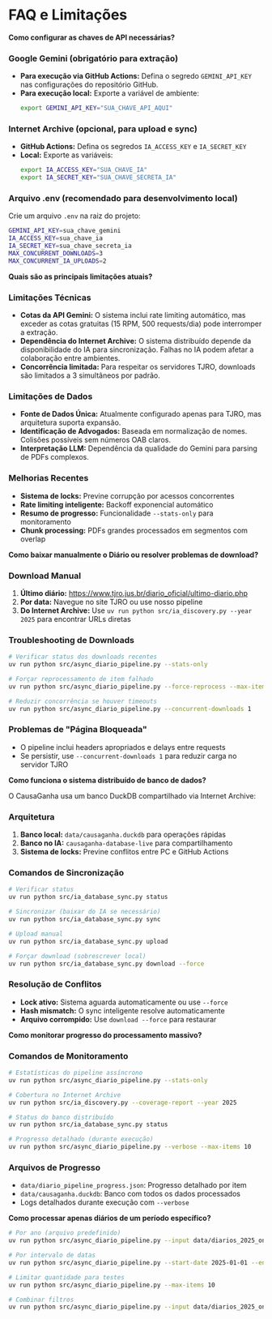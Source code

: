# FAQ e Limitações

**Como configurar as chaves de API necessárias?**

### Google Gemini (obrigatório para extração)
-   **Para execução via GitHub Actions:** Defina o segredo `GEMINI_API_KEY` nas configurações do repositório GitHub.
-   **Para execução local:** Exporte a variável de ambiente:
    ```bash
    export GEMINI_API_KEY="SUA_CHAVE_API_AQUI"
    ```

### Internet Archive (opcional, para upload e sync)
-   **GitHub Actions:** Defina os segredos `IA_ACCESS_KEY` e `IA_SECRET_KEY`
-   **Local:** Exporte as variáveis:
    ```bash
    export IA_ACCESS_KEY="SUA_CHAVE_IA"
    export IA_SECRET_KEY="SUA_CHAVE_SECRETA_IA"
    ```

### Arquivo .env (recomendado para desenvolvimento local)
Crie um arquivo `.env` na raiz do projeto:
```bash
GEMINI_API_KEY=sua_chave_gemini
IA_ACCESS_KEY=sua_chave_ia
IA_SECRET_KEY=sua_chave_secreta_ia
MAX_CONCURRENT_DOWNLOADS=3
MAX_CONCURRENT_IA_UPLOADS=2
```

**Quais são as principais limitações atuais?**

### Limitações Técnicas
-   **Cotas da API Gemini:** O sistema inclui rate limiting automático, mas exceder as cotas gratuitas (15 RPM, 500 requests/dia) pode interromper a extração.
-   **Dependência do Internet Archive:** O sistema distribuído depende da disponibilidade do IA para sincronização. Falhas no IA podem afetar a colaboração entre ambientes.
-   **Concorrência limitada:** Para respeitar os servidores TJRO, downloads são limitados a 3 simultâneos por padrão.

### Limitações de Dados
-   **Fonte de Dados Única:** Atualmente configurado apenas para TJRO, mas arquitetura suporta expansão.
-   **Identificação de Advogados:** Baseada em normalização de nomes. Colisões possíveis sem números OAB claros.
-   **Interpretação LLM:** Dependência da qualidade do Gemini para parsing de PDFs complexos.

### Melhorias Recentes
-   **Sistema de locks:** Previne corrupção por acessos concorrentes
-   **Rate limiting inteligente:** Backoff exponencial automático
-   **Resumo de progresso:** Funcionalidade `--stats-only` para monitoramento
-   **Chunk processing:** PDFs grandes processados em segmentos com overlap

**Como baixar manualmente o Diário ou resolver problemas de download?**

### Download Manual
1. **Último diário:** https://www.tjro.jus.br/diario_oficial/ultimo-diario.php
2. **Por data:** Navegue no site TJRO ou use nosso pipeline
3. **Do Internet Archive:** Use `uv run python src/ia_discovery.py --year 2025` para encontrar URLs diretas

### Troubleshooting de Downloads
```bash
# Verificar status dos downloads recentes
uv run python src/async_diario_pipeline.py --stats-only

# Forçar reprocessamento de item falhado
uv run python src/async_diario_pipeline.py --force-reprocess --max-items 1

# Reduzir concorrência se houver timeouts
uv run python src/async_diario_pipeline.py --concurrent-downloads 1
```

### Problemas de "Página Bloqueada"
- O pipeline inclui headers apropriados e delays entre requests
- Se persistir, use `--concurrent-downloads 1` para reduzir carga no servidor TJRO

**Como funciona o sistema distribuído de banco de dados?**

O CausaGanha usa um banco DuckDB compartilhado via Internet Archive:

### Arquitetura
1. **Banco local:** `data/causaganha.duckdb` para operações rápidas
2. **Banco no IA:** `causaganha-database-live` para compartilhamento
3. **Sistema de locks:** Previne conflitos entre PC e GitHub Actions

### Comandos de Sincronização
```bash
# Verificar status
uv run python src/ia_database_sync.py status

# Sincronizar (baixar do IA se necessário)
uv run python src/ia_database_sync.py sync

# Upload manual
uv run python src/ia_database_sync.py upload

# Forçar download (sobrescrever local)
uv run python src/ia_database_sync.py download --force
```

### Resolução de Conflitos
- **Lock ativo:** Sistema aguarda automaticamente ou use `--force`
- **Hash mismatch:** O sync inteligente resolve automaticamente
- **Arquivo corrompido:** Use `download --force` para restaurar

**Como monitorar progresso do processamento massivo?**

### Comandos de Monitoramento
```bash
# Estatísticas do pipeline assíncrono
uv run python src/async_diario_pipeline.py --stats-only

# Cobertura no Internet Archive
uv run python src/ia_discovery.py --coverage-report --year 2025

# Status do banco distribuído
uv run python src/ia_database_sync.py status

# Progresso detalhado (durante execução)
uv run python src/async_diario_pipeline.py --verbose --max-items 10
```

### Arquivos de Progresso
- `data/diario_pipeline_progress.json`: Progresso detalhado por item
- `data/causaganha.duckdb`: Banco com todos os dados processados
- Logs detalhados durante execução com `--verbose`

**Como processar apenas diários de um período específico?**

```bash
# Por ano (arquivo predefinido)
uv run python src/async_diario_pipeline.py --input data/diarios_2025_only.json

# Por intervalo de datas
uv run python src/async_diario_pipeline.py --start-date 2025-01-01 --end-date 2025-06-26

# Limitar quantidade para testes
uv run python src/async_diario_pipeline.py --max-items 10

# Combinar filtros
uv run python src/async_diario_pipeline.py --input data/diarios_2025_only.json --max-items 50
```